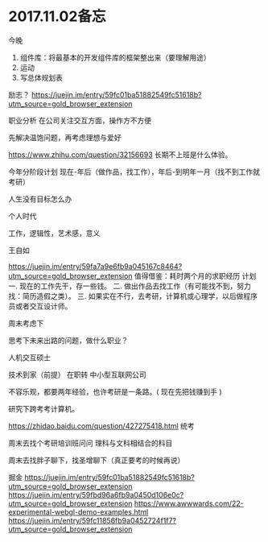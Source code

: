 
# 2017.11.02备忘

今晚
1. 组件库：将最基本的开发组件库的框架整出来（要理解用途）
2. 运动
3. 写总体规划表









励志？
https://juejin.im/entry/59fc01ba51882549fc51618b?utm_source=gold_browser_extension  


















职业分析
在公司关注交互方面，操作方不方便





先解决温饱问题，再考虑理想与爱好

https://www.zhihu.com/question/32156693   长期不上班是什么体验。

今年分阶段计划
现在-年后（做作品，找工作），年后-到明年一月（找不到工作就考研）

人生没有目标怎么办

个人时代

工作，逻辑性，艺术感，意义

王自如


https://juejin.im/entry/59fa7a9e6fb9a045167c8464?utm_source=gold_browser_extension 
值得借鉴：耗时两个月的求职经历
计划
一. 现在的工作先干，存一些钱。
二. 做出作品去找工作（有可能找不到，努力找：简历造假之类）。
三. 如果实在不行，去考研，计算机或心理学，以后做程序员或者交互设计师。

周末考虑下



思考下未来出路的问题，做什么职业？




人机交互硕士









技术到家（前提）
在职转 中小型互联网公司

不容乐观，都要两年经验，也许考研是一条路。( 现在先把钱赚到手 )


研究下跨考考计算机。



https://zhidao.baidu.com/question/427275418.html 统考

周末去找个考研培训班问问
理科与文科相结合的科目


周末去找胖子聊下，找圣增聊下（真正要考的时候再说）












掘金
https://juejin.im/entry/59fc01ba51882549fc51618b?utm_source=gold_browser_extension
https://juejin.im/entry/59fbd96a6fb9a0450d106e0c?utm_source=gold_browser_extension
https://www.awwwards.com/22-experimental-webgl-demo-examples.html
https://juejin.im/entry/59fc11856fb9a0452724f1f7?utm_source=gold_browser_extension







